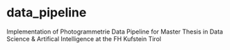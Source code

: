 # data_pipeline
Implementation of Photogrammetrie Data Pipeline for Master Thesis in Data Science &amp; Artifical Intelligence at the FH Kufstein Tirol
